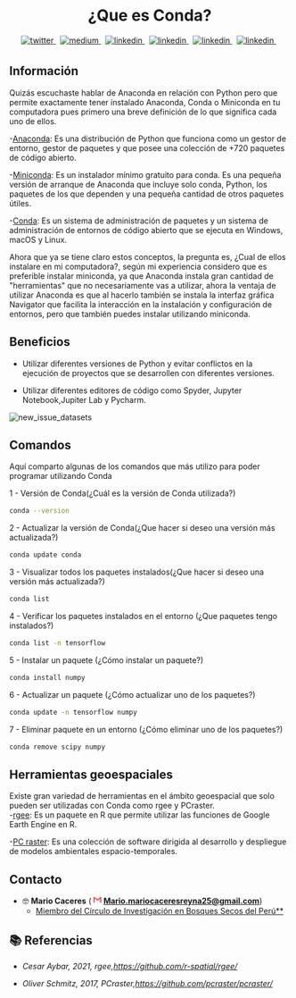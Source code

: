 <h1 align="center"><strong>¿Que es Conda?</strong></h1>

<table align="center">
 <p align="center">
<a href="https://twitter.com/Mario251997" target="_blank">
<img src=https://img.shields.io/badge/twitter-%2300acee.svg?&style=for-the-badge&logo=twitter&logoColor=white alt=twitter style="margin-bottom: 5px;" />
</a> &nbsp;

<a href="https://www.facebook.com/mariocaceres25" target="_blank">
<img src=https://img.shields.io/badge/Facebook-1877F2?style=for-the-badge&logo=facebook&logoColor=white alt=medium style="margin-bottom: 5px;" />
</a> &nbsp;

<a href="https://www.linkedin.com/in/mariocaceres25/" target="_blank">
<img src=https://img.shields.io/badge/linkedin-%231E77B5.svg?&style=for-the-badge&logo=linkedin&logoColor=white alt=linkedin style="margin-bottom: 5px;" />
</a> &nbsp;

<a href="mailto:mariocaceresreyna25@gmail.com" target="_blank">
<img src=https://img.shields.io/badge/Gmail-D14836?style=for-the-badge&logo=gmail&logoColor=white   alt=linkedin style="margin-bottom: 5px;" />
</a> &nbsp;  

<a href="https://github.com/mario199745/An-lise-de-Dados-em-Linguagem-R/stargazers" target="_blank">
<img src=https://img.shields.io/github/stars/ambarja/WebMapping-Taller?style=for-the-badge   alt=linkedin style="margin-bottom: 5px;" />
</a> &nbsp;  

<a href="https://github.com/mario199745/An-lise-de-Dados-em-Linguagem-R/fork?" target="_blank">
<img src=https://img.shields.io/github/forks/ambarja/WebMapping-Taller?style=for-the-badge   alt=linkedin style="margin-bottom: 5px;" />
</a> &nbsp; 



 ## **Información**
  Quizás escuchaste hablar de Anaconda en relación con Python pero que permite exactamente tener instalado Anaconda, Conda o Miniconda en tu computadora 
  pues primero una breve definición de lo que significa cada uno de ellos. 

  -<a href="https://www.anaconda.com/products/distribution">Anaconda</a>: Es una distribución de Python que funciona como un gestor de entorno, gestor de paquetes y que posee una colección de +720 paquetes de código abierto.

  -<a href="https://docs.conda.io/en/latest/miniconda.html">Miniconda</a>: Es un instalador mínimo gratuito para conda. Es una pequeña versión de arranque de Anaconda que incluye solo conda, Python, los paquetes de los que dependen y una pequeña cantidad de otros paquetes útiles.

  -<a href="https://docs.conda.io/projects/conda/en/latest/">Conda</a>: Es un sistema de administración de paquetes y un sistema de administración de entornos de código abierto que se ejecuta en Windows, macOS y Linux.

  Ahora que ya se tiene claro estos conceptos, la pregunta es, ¿Cual de ellos instalare en mi computadora?, según mi experiencia considero que es preferible 
  instalar miniconda, ya que Anaconda instala gran cantidad de "herramientas" que no necesariamente vas a utilizar, ahora la ventaja de utilizar 
  Anaconda es que al hacerlo también se instala la interfaz gráfica Navigator que facilita la interacción en la instalación y configuración de entornos, pero 
  que también puedes instalar utilizando miniconda. 

## **Beneficios**
 - Utilizar diferentes versiones de Python y evitar conflictos en la ejecución  de proyectos que se desarrollen con diferentes versiones. 

 - Utilizar diferentes editores de código como Spyder, Jupyter Notebook,Jupiter Lab y Pycharm.  

![new_issue_datasets](https://user-images.githubusercontent.com/55163339/166525194-86233cbc-1175-4d7c-9c55-c4b0807aab4c.png)


## **Comandos**

 Aquí comparto algunas de los comandos que más utilizo para poder programar utilizando Conda

1 - Versión de Conda(¿Cuál es la versión de Conda utilizada?)
```bash
conda --version
```
2 - Actualizar la versión de Conda(¿Que hacer si deseo una versión más actualizada?)
```bash
conda update conda
```
3 - Visualizar todos los paquetes instalados(¿Que hacer si deseo una versión más actualizada?)
```bash
conda list
```
4 - Verificar los paquetes instalados en el entorno (¿Que paquetes tengo instalados?)
```bash
conda list -n tensorflow
```
5 - Instalar un paquete (¿Cómo instalar un paquete?)
```bash
conda install numpy
```
6 - Actualizar un paquete (¿Cómo actualizar uno de los paquetes?)
```bash
conda update -n tensorflow numpy
```
7 - Eliminar paquete en un entorno (¿Cómo eliminar uno de los paquetes?)
```bash
conda remove scipy numpy
```
 ## **Herramientas geoespaciales**

  Existe gran variedad de herramientas en el ámbito geoespacial que solo pueden ser utilizadas con Conda como rgee y PCraster.  
  -<a href="https://www.youtube.com/watch?v=SHXuIpjU3YE&ab_channel=ISPRSSC">rgee</a>: Es un paquete en R que permite utilizar las funciones de Google Earth Engine en R. 

  -<a href="https://www.youtube.com/watch?v=IMwn53z9uWQ&list=PLeuKJkIxCDj0INszvbLWZziYIT3nCsFeo&index=11&ab_channel=HansvanderKwast">PC raster</a>: Es una colección de software dirigida al desarrollo y despliegue de modelos ambientales espacio-temporales. 



## **Contacto**

* 🤓 **Mario Caceres** ( <img src="https://raw.githubusercontent.com/ambarja/Buenas-practicas-con-QGIS/main/img/email.png" height=14> <b>Mario.mariocaceresreyna25@gmail.com</b>)
  - [Miembro del Círculo de Investigación en Bosques Secos del Perú**](https://www.facebook.com/CIBOSEC)

## 📚 **Referencias**

- _Cesar Aybar, 2021, rgee,<https://github.com/r-spatial/rgee/>_

- _Oliver Schmitz, 2017, PCraster,<https://github.com/pcraster/pcraster/>_




